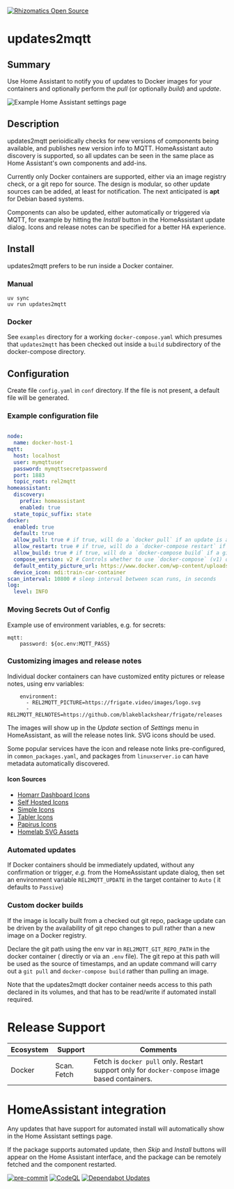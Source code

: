 [![Rhizomatics Open Source](https://avatars.githubusercontent.com/u/162821163?s=96&v=4)](https://github.com/rhizomatics)

# updates2mqtt

## Summary

Use Home Assistant to notify you of updates to Docker images for your containers and optionally perform the *pull* (or optionally *build*) and *update*.

![Example Home Assistant settings page](images/hass_update_page.png "Home Assistant Updates")

## Description

updates2mqtt perioidically checks for new versions of components being available, and publishes new version info to MQTT.
HomeAssistant auto discovery is supported, so all updates can be seen in the same place as Home Assistant's
own components and add-ins.

Currently only Docker containers are supported, either via an image registry check, or a git repo for source. The design is modular, so other update sources can be added, at least for notification. The next anticipated is **apt** for Debian based systems.

Components can also be updated, either automatically or triggered via MQTT, for example by hitting the *Install*
button in the HomeAssistant update dialog. Icons and release notes can be specified for a better HA experience.

## Install

updates2mqtt prefers to be run inside a Docker container.

### Manual
```
uv sync
uv run updates2mqtt
```
### Docker

See ``examples`` directory for a working ``docker-compose.yaml`` which presumes that ``updates2mqtt`` has been checked out inside a ``build`` subdirectory of the docker-compose directory.

## Configuration

Create file `config.yaml` in `conf` directory. If the file is not present, a default file will be generated.

### Example configuration file

```yaml

node:
  name: docker-host-1
mqtt:
  host: localhost
  user: mymqttuser
  password: mymqttsecretpassword
  port: 1883
  topic_root: rel2mqtt
homeassistant:
  discovery:
    prefix: homeassistant
    enabled: true
  state_topic_suffix: state
docker:
  enabled: true
  default: true
  allow_pull: true # if true, will do a `docker pull` if an update is available
  allow_restart: true # if true, will do a `docker-compose restart` if an update is installed
  allow_build: true # if true, will do a `docker-compose build` if a git repo is configured
  compose_version: v2 # Controls whether to use `docker-compose` (v1) or `docker compose` (v2) command
  default_entity_picture_url: https://www.docker.com/wp-content/uploads/2022/03/Moby-logo.png
  device_icon: mdi:train-car-container
scan_interval: 10800 # sleep interval between scan runs, in seconds
log:
  level: INFO
```

### Moving Secrets Out of Config

Example use of environment variables, e.g. for secrets:

```
mqtt:
    password: ${oc.env:MQTT_PASS}
```
### Customizing images and release notes

Individual docker containers can have customized entity pictures or release notes, using env variables:

```
    environment:
      - REL2MQTT_PICTURE=https://frigate.video/images/logo.svg
      - REL2MQTT_RELNOTES=https://github.com/blakeblackshear/frigate/releases
```

The images will show up in the *Update* section of *Settings* menu in HomeAssistant,
as will the release notes link. SVG icons should be used.

Some popular services have the icon and release note links pre-configured, in `common_packages.yaml`,
and packages from `linuxserver.io` can have metadata automatically discovered.

#### Icon Sources

- [Homarr Dashboard Icons](https://github.com/homarr-labs/dashboard-icons)
- [Self Hosted Icons](https://github.com/selfhst/icons)
- [Simple Icons](https://github.com/simple-icons/simple-icons)
- [Tabler Icons](https://tabler.io/icons)
- [Papirus Icons](https://github.com/PapirusDevelopmentTeam/papirus-icon-theme)
- [Homelab SVG Assets](https://github.com/loganmarchione/homelab-svg-assets)

### Automated updates

If Docker containers should be immediately updated, without any confirmation
or trigger, *e.g.* from the HomeAssistant update dialog, then set an environment variable `REL2MQTT_UPDATE`
in the target container to `Auto` ( it defaults to `Passive`)

### Custom docker builds

If the image is locally built from a checked out git repo, package update can be driven
by the availability of git repo changes to pull rather than a new image on a Docker registry.

Declare the git path using the env var in ``REL2MQTT_GIT_REPO_PATH`` in the docker container ( directly or via an ``.env`` file).
The git repo at this path will be used as the source of timestamps, and an update command will carry out a 
``git pull`` and ``docker-compose build`` rather than pulling an image.

Note that the updates2mqtt docker container needs access to this path declared in its volumes, and that has to
be read/write if automated install required.


# Release Support

| Ecosystem | Support     | Comments |
| --------- | ----------- | -------- |
| Docker    | Scan. Fetch | Fetch is ``docker pull`` only. Restart support only for ``docker-compose`` image based containers.|
  
  
# HomeAssistant integration

Any updates that have support for automated install will automatically show in the
Home Assistant settings page.

If the package supports automated update, then *Skip* and *Install* buttons will appear on the Home Assistant
interface, and the package can be remotely fetched and the component restarted.

[![pre-commit](https://img.shields.io/badge/pre--commit-enabled-brightgreen?logo=pre-commit)](https://github.com/pre-commit/pre-commit)
[![CodeQL](https://github.com/rhizomatics/updates2mqtt/actions/workflows/github-code-scanning/codeql/badge.svg)](https://github.com/rhizomatics/updates2mqtt/actions/workflows/github-code-scanning/codeql)
[![Dependabot Updates](https://github.com/rhizomatics/updates2mqtt/actions/workflows/dependabot/dependabot-updates/badge.svg)](https://github.com/rhizomatics/updates2mqtt/actions/workflows/dependabot/dependabot-updates)
